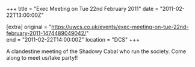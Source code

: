 +++
title = "Exec Meeting on Tue 22nd February 2011"
date = "2011-02-22T13:00:00Z"

[extra]
original = "https://uwcs.co.uk/events/exec-meeting-on-tue-22nd-february-2011-1474489049042/"    
end = "2011-02-22T14:00:00Z"
location = "DCS"
+++

A clandestine meeting of the Shadowy Cabal who run the society. Come along to meet us/take party\!\!

